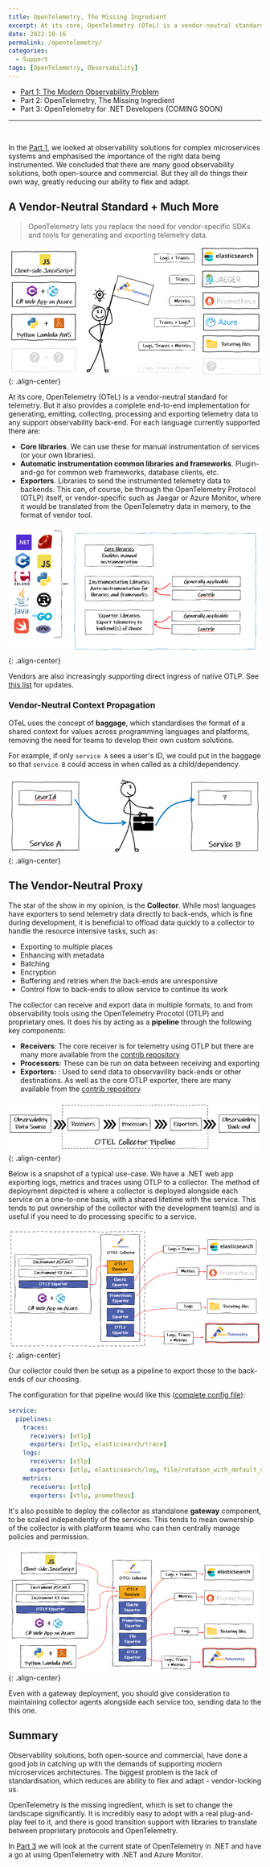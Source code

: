 ```yaml
---
title: OpenTelemetry, The Missing Ingredient
excerpt: At its core, OpenTelemetry (OTeL) is a vendor-neutral standard for telemetry. But it also provides a complete end-to-end implementation for generating, emitting, collecting, processing and exporting telemetry data to any support observability back-end. 
date: 2022-10-16
permalink: /opentelemetry/
categories:
  - Support
tags: [OpenTelemetry, Observability]
---
```


- [Part 1: The Modern Observability Problem](/opentelemetry-observability)
- Part 2: OpenTelemetry, The Missing Ingredient
- Part 3: OpenTelemetry for .NET Developers (COMING SOON)

----------------------------
<br/>

In the [Part 1](/opentelemetry-observability), we looked at observability solutions for complex microservices systems and emphasised the importance of the right data being instrumented. We concluded that there are many good observability solutions, both open-source and commercial. But they all do things their own way, greatly reducing our ability to flex and adapt.

## A Vendor-Neutral Standard + Much More

> OpenTelemetry lets you replace the need for vendor-specific SDKs and tools for generating and exporting telemetry data.

![image-center](/assets/images/opentelemetry/otel.png){: .align-center}

At its core, OpenTelemetry (OTeL) is a vendor-neutral standard for telemetry. But it also provides a complete end-to-end implementation for generating, emitting, collecting, processing and exporting telemetry data to any support observability back-end. For each language currently supported there are:

- **Core libraries**. We can use these for manual instrumentation of services (or your own libraries).
- **Automatic instrumentation common libraries and frameworks**. Plugin-and-go for common web frameworks, database clients, etc.
- **Exporters**. Libraries to send the instrumented telemetry data to backends. This can, of course, be through the OpenTelemetry Protocol (OTLP) itself, or  vendor-specific such as Jaegar or Azure Monitor, where it would be translated from the OpenTelemetry data in memory, to the format of vendor tool.

![image-center](/assets/images/opentelemetry/otel-libs.png){: .align-center}

Vendors are also increasingly supporting direct ingress of native OTLP. See [this list](https://opentelemetry.io/vendors/) for updates.

### Vendor-Neutral Context Propagation

OTeL uses the concept of **baggage**, which standardises the format of a shared context for values across programming languages and platforms, removing the need for teams to develop their own custom solutions.

For example, if only `service A` sees a user's ID, we could put in the baggage so that `service B` could access in when called as a child/dependency.

![image-center](/assets/images/opentelemetry/baggage.png){: .align-center}

## The Vendor-Neutral Proxy

The star of the show in my opinion, is the **Collector**. While most languages have exporters to send telemetry data directly to back-ends, which is fine during development, it is beneficial to offload data quickly to a collector to handle the resource intensive tasks, such as:

- Exporting to multiple places
- Enhancing with metadata
- Batching
- Encryption
- Buffering and retries when the back-ends are unresponsive
- Control flow to back-ends to allow service to continue its work

The collector can receive and export data in multiple formats, to and from observability tools using the OpenTelemetry Procotol (OTLP) and proprietary ones. It does his by acting as a **pipeline** through the following key components:

- **Receivers**: The core receiver is for telemetry using OTLP but there are many more available from the [contrib repository](https://github.com/open-telemetry/opentelemetry-collector-contrib/tree/main/receiver)
- **Processors**: These can be run on data between receiving and exporting
- **Exporters:** : Used to send data to observavility back-ends or other destinations. As well as the core OTLP exporter, there are many available from the [contrib repository](https://github.com/open-telemetry/opentelemetry-collector-contrib/tree/main/exporter)

![image-center](/assets/images/opentelemetry/pipeline.png){: .align-center}

Below is a snapshot of a typical use-case. We have a .NET web app exporting logs, metrics and traces using OTLP to a collector. The method of deployment depicted is where a collector is deployed alongside each service on a one-to-one basis, with a shared lifetime with the service. This tends to put ownership of the collector with the development team(s) and is useful if you need to do processing specific to a service.

![image-center](/assets/images/opentelemetry/collector2.png){: .align-center}

Our collector could then be setup as a pipeline to export those to the back-ends of our choosing.

The configuration for that pipeline would like this ([complete config file](https://gist.github.com/benbhall/04b3ec79b6a1934be586efbf06a0ef21)):

```yaml
service:
  pipelines:
    traces:
      receivers: [otlp]
      exporters: [otlp, elasticsearch/trace]
    logs:
      receivers: [otlp]
      exporters: [otlp, elasticsearch/log, file/rotation_with_default_settings]
    metrics:
      receivers: [otlp]
      exporters: [otlp, prometheus]
```

It's also possible to deploy the collector as standalone **gateway** component, to be scaled independently of the services. This tends to mean ownership of the collector is with platform teams who can then centrally manage policies and permission.

![image-center](/assets/images/opentelemetry/collector1.png){: .align-center}

Even with a gateway deployment, you should give consideration to maintaining collector agents alongside each service too, sending data to the this one.

## Summary

Observability solutions, both open-source and commercial, have done a good job in catching up with the demands of supporting modern microservices architectures. The biggest problem is the lack of standardisation, which reduces are ability to flex and adapt - vendor-locking us.

OpenTelemetry is the missing ingredient, which is set to change the landscape significantly. It is incredibly easy to adopt with a real plug-and-play feel to it, and there is good transition support with libraries to translate between proprietary protocols and OpenTelemetry.

In [Part 3](/opentelemetry-dotnet) we will look at the current state of OpenTelemetry in .NET and have a go at using OpenTelemetry with .NET and Azure Monitor.
